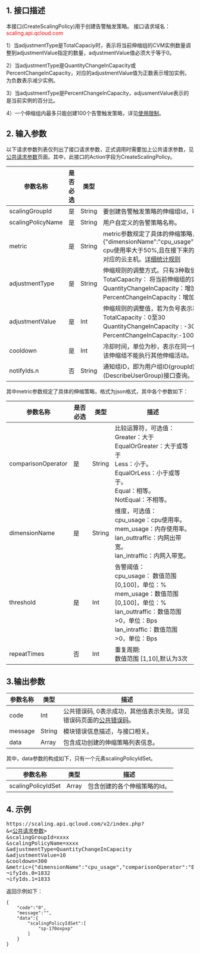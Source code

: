 ## 1. 接口描述
本接口(CreateScalingPolicy)用于创建告警触发策略。
接口请求域名：<font style="color:red">scaling.api.qcloud.com</font>

1）当adjustmentType是TotalCapaciy时，表示将当前伸缩组的CVM实例数量调整到adjustmentValue指定的数量，adjustmentValue值必须大于等于0。

2）当adjustmentType是QuantityChangeInCapacity或PercentChangeInCapacity，对应的adjustmentValue值为正数表示增加实例，为负数表示减少实例。

3）当adjustmentType是PercentChangeInCapacity，adjusmentValue表示的是当前实例的百分比。

4）一个伸缩组内最多只能创建100个告警触发策略，详见<a href="/doc/product/377/3120" title="使用限制">使用限制</a>。


## 2. 输入参数
以下请求参数列表仅列出了接口请求参数，正式调用时需要加上公共请求参数，见<a href="/doc/api/372/4153" title="公共请求参数">公共请求参数</a>页面。其中，此接口的Action字段为CreateScalingPolicy。

| 参数名称 | 是否必选  | 类型 | 描述 | 
|---------|---------|---------|---------|
| scalingGroupId | 是 | String | 要创建告警触发策略的伸缩组Id，可调用<a href="/doc/api/372/查询伸缩组列表" title="查询伸缩组列表">查询伸缩组列表</a>(DescribeScalingGroup)接口查询。|
| scalingPolicyName | 是 | String | 用户自定义的告警策略名称。|
| metric | 是 | String | metric参数规定了具体的伸缩策略，格式为json格式。<br>{"dimensionName":"cpu_usage","comparisonOperator":"Greater","threshold":50,"repeatTimes":2}<br>cpu使用率大于50%,且在接下来的2个周期(5分钟为1周期)都符合此规则，则促发伸缩行为，增加或减少对应的云主机。<a href="https://www.qcloud.com/doc/product/377/%E5%BC%B9%E6%80%A7%E4%BC%B8%E7%BC%A9%E7%9B%B8%E5%85%B3%E9%97%AE%E9%A2%98#15.-.E5.91.8A.E8.AD.A6.E7.AD.96.E7.95.A5.E6.98.AF.E5.A6.82.E4.BD.95.E7.BB.9F.E8.AE.A1.E4.BA.91.E7.9B.91.E6.8E.A7.E4.BF.A1.E6.81.AF.E7.9A.84.EF.BC.9F" title="详细统计规则">详细统计规则</a>|
| adjustmentType | 是 | String | 伸缩规则的调整方式。只有3种取值：<br>TotalCapacity： 将当前伸缩组的实例数量调整到指定数量。<br>QuantityChangeInCapacity：增加或减少指定数量的实例。<br>PercentChangeInCapacity：增加或减少指定比例的实例(百分比)。|
| adjustmentValue | 是 | Int | 伸缩规则的调整值，若为负号表示减小实例。 adjustmentType的3种取值范围分别如下：<br>TotalCapacity：0至30<br>QuantityChangeInCapacity : -30至30 <br>PercentChangeInCapacity:-100至100。|
| cooldown | 是 | Int | 冷却时间，单位为秒，表示在同一伸缩组内，一个伸缩活动执行完成后的一段锁定时间。在这段时间内，该伸缩组不能执行其他伸缩活动。|
| notifyIds.n | 否 | String | 通知组ID，即为用户组ID(groupId)，最大为20个，数组下标从0开始。可调用<a href="/doc/api/403/4404" title="获取用户组列表">获取用户组列表</a>(DescribeUserGroup)接口查询。|

其中metric参数规定了具体的伸缩策略，格式为json格式，其中各个参数如下：

| 参数名称 | 是否必选  | 类型 | 描述 |
|---------|---------|---------|---------|
| comparisonOperator|是| String | 比较运算符，可选值：<br>Greater：大于<br>EqualOrGreater：大于或等于<br>Less：小于。<br>EqualOrLess：小于或等于。<br>Equal：相等。<br>NotEqual：不相等。| 
| dimensionName|是| String | 维度，可选值：<br>cpu_usage：cpu使用率。<br>mem_usage：内存使用率。 <br>lan_outtraffic：内网出带宽。<br>lan_intraffic：内网入带宽。|
| threshold|是|Int |告警阈值：<br>cpu_usage： 数值范围 [0,100]，单位：%<br>mem_usage：数值范围 [0,100]，单位：%<br>lan_outtraffic：数值范围 >0，单位：Bps<br>lan_intraffic：数值范围 >0，单位：Bps|
| repeatTimes|否|Int |重复周期: <br>数值范围 [1,10],默认为3次|



## 3.输出参数
| 参数名称 | 类型 | 描述 |
|---------|---------|---------|
| code | Int | 公共错误码, 0表示成功，其他值表示失败。详见错误码页面的<a href="https://www.qcloud.com/doc/api/372/%E9%94%99%E8%AF%AF%E7%A0%81#1.E3.80.81.E5.85.AC.E5.85.B1.E9.94.99.E8.AF.AF.E7.A0.81" title="公共错误码">公共错误码</a>。|
| message | String | 模块错误信息描述，与接口相关。|
| data | Array | 包含成功创建的伸缩策略列表信息。|

其中，data参数的构成如下，只有一个元素scalingPolicyIdSet。

| 参数名称 | 类型 | 描述 |
|---------|---------|---------|
|scalingPolicyIdSet| Array | 包含创建的各个伸缩策略的Id。 |

## 4. 示例
<pre>
https://scaling.api.qcloud.com/v2/index.php?
&<<a href="https://www.qcloud.com/doc/api/229/6976">公共请求参数</a>>
&scalingGroupId=xxxx
&scalingPolicyName=xxxx
&adjustmentType=QuantityChangeInCapacity
&adjustmentValue=10
&cooldown=300
&metric={"dimensionName":"cpu_usage","comparisonOperator":"EqualOrGreater","threshold":50}
&notifyIds.0=1832
&notifyIds.1=1833
</pre>
返回示例如下：
```
{
    "code":"0",
    "message":"",
    "data":{
        "scalingPolicyIdSet":[
            "sp-170oxpxp"
        ]
    }
}
```

